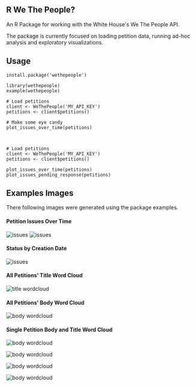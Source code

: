 R We The People?
----------------


An R Package for working with the White House's We The People API.


The package is currently focused on loading petition data,
running ad-hoc analysis and exploratory visualizations.

Usage
-----

    install.package('wethepeople')

    library(wethepeople)
    example(wethepeople)
    
    # Load petitions
    client <- WeThePeople('MY_API_KEY')
    petitions <- client$petitions()

    # Make some eye candy
    plot_issues_over_time(petitions)



    # Load petitions
    client <- WeThePeople('MY_API_KEY')
    petitions <- client$petitions()

    plot_issues_over_time(petitions)
    plot_issues_pending_response(petitions)

Examples Images
---------------

There following images were generated using the package examples.

#### Petition Issues Over Time
![issues](examples/issues_over_time.png)
![issues](examples/issues_pending.png)

#### Status by Creation Date
![issues](examples/status_by_creation.png)


#### All Petitions' Title Word Cloud
![title wordcloud](examples/title_wordcloud.png)

#### All Petitions' Body Word Cloud
![body wordcloud](examples/body_wordcloud.png)

#### Single Petition Body and Title Word Cloud

![body wordcloud](examples/petition_wordcloud_4e7b3ea711fb9c3d7a000004.png)

![body wordcloud](examples/petition_wordcloud_4e7b3f188d8c37d875000004.png)

![body wordcloud](examples/petition_wordcloud_4e7b70294bd5044b0c00000f.png)

![body wordcloud](examples/petition_wordcloud_4e7ca6422ee8d0fa79000096.png)

